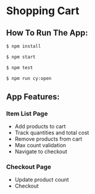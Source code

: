 # Shopping Cart

## How To Run The App:

```sh
$ npm install
```

```sh
$ npm start
```

```sh
$ npm test
```

```sh
$ npm run cy:open
```


## App Features:

###  Item List Page

- Add products to cart
- Track quantities and total cost
- Remove products from cart
- Max count validation
- Navigate to checkout

### Checkout Page

- Update product count
- Checkout

